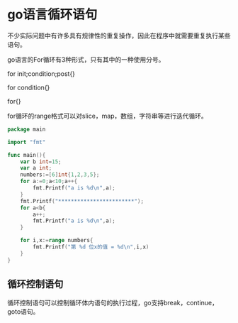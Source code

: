 # go语言循环语句

不少实际问题中有许多具有规律性的重复操作，因此在程序中就需要重复执行某些语句。

go语言的For循环有3种形式，只有其中的一种使用分号。

for init;condition;post{}

for condition{}

for{}

for循环的range格式可以对slice，map，数组，字符串等进行迭代循环。

```go
package main

import "fmt"

func main(){
	var b int=15;
	var a int;
	numbers:=[6]int{1,2,3,5};
	for a:=0;a<10;a++{
		fmt.Printf("a is %d\n",a);
	}
	fmt.Printf("************************");
	for a<b{
		a++;
		fmt.Printf("a is %d\n",a);
	}

	for i,x:=range numbers{
		fmt.Printf("第 %d 位x的值 = %d\n",i,x)
	}
}
```

## 循环控制语句

循环控制语句可以控制循环体内语句的执行过程，go支持break，continue，goto语句。

